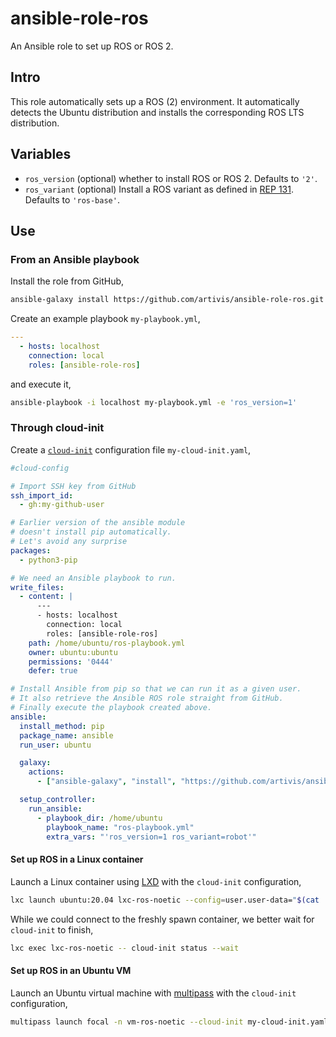 # ansible-role-ros

An Ansible role to set up ROS or ROS 2.

## Intro

This role automatically sets up a ROS (2) environment.
It automatically detects the Ubuntu distribution and installs the corresponding ROS LTS distribution.

## Variables

- `ros_version` (optional) whether to install ROS or ROS 2.
  Defaults to `'2'`.
- `ros_variant` (optional) Install a ROS variant as defined in [REP 131][rep131].
  Defaults to `'ros-base'`.

## Use

### From an Ansible playbook

Install the role from GitHub,

```bash
ansible-galaxy install https://github.com/artivis/ansible-role-ros.git
```

Create an example playbook `my-playbook.yml`,

```yaml
---
  - hosts: localhost
    connection: local
    roles: [ansible-role-ros]
```

and execute it,

```bash
ansible-playbook -i localhost my-playbook.yml -e 'ros_version=1'
```

### Through cloud-init

Create a [`cloud-init`][cloud-init] configuration file `my-cloud-init.yaml`,

```yaml
#cloud-config

# Import SSH key from GitHub
ssh_import_id:
  - gh:my-github-user

# Earlier version of the ansible module
# doesn't install pip automatically.
# Let's avoid any surprise
packages:
  - python3-pip

# We need an Ansible playbook to run.
write_files:
  - content: |
      ---
      - hosts: localhost
        connection: local
        roles: [ansible-role-ros]
    path: /home/ubuntu/ros-playbook.yml
    owner: ubuntu:ubuntu
    permissions: '0444'
    defer: true

# Install Ansible from pip so that we can run it as a given user.
# It also retrieve the Ansible ROS role straight from GitHub.
# Finally execute the playbook created above.
ansible:
  install_method: pip
  package_name: ansible
  run_user: ubuntu

  galaxy:
    actions:
      - ["ansible-galaxy", "install", "https://github.com/artivis/ansible-role-ros.git"]

  setup_controller:
    run_ansible:
      - playbook_dir: /home/ubuntu
        playbook_name: "ros-playbook.yml"
        extra_vars: "'ros_version=1 ros_variant=robot'"
```

#### Set up ROS in a Linux container

Launch a Linux container using [LXD][lxd] with the `cloud-init` configuration,

```bash
lxc launch ubuntu:20.04 lxc-ros-noetic --config=user.user-data="$(cat ./my-cloud-init.yaml)"
```

While we could connect to the freshly spawn container,
we better wait for `cloud-init` to finish,

```bash
lxc exec lxc-ros-noetic -- cloud-init status --wait
```

#### Set up ROS in an Ubuntu VM

Launch an Ubuntu virtual machine with [multipass] with the `cloud-init` configuration,

```bash
multipass launch focal -n vm-ros-noetic --cloud-init my-cloud-init.yaml
```

[rep131]: https://ros.org/reps/rep-0131.html#ros-variants
[cloud-init]: https://cloud-init.io
[lxd]: https://ubuntu.com/lxd
[multipass]: https://multipass.run
